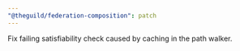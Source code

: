 ```yaml
---
"@theguild/federation-composition": patch
---
```


Fix failing satisfiability check caused by caching in the path walker.
